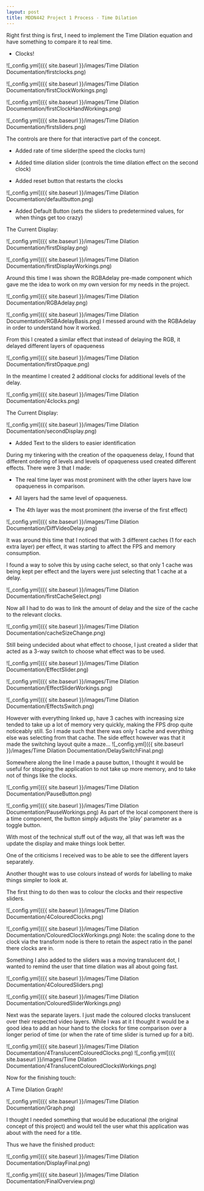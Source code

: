 ```yaml
---
layout: post
title: MDDN442 Project 1 Process - Time Dilation
---
```

Right first thing is first, I need to implement the Time Dilation equation and have something to compare it to real time.

- Clocks!

![_config.yml]({{ site.baseurl }}/images/Time Dilation Documentation/firstclocks.png)

![_config.yml]({{ site.baseurl }}/images/Time Dilation Documentation/firstClockWorkings.png)

![_config.yml]({{ site.baseurl }}/images/Time Dilation Documentation/firstClockHandWorkings.png)

![_config.yml]({{ site.baseurl }}/images/Time Dilation Documentation/firstsliders.png)

The controls are there for that interactive part of the concept.

- Added rate of time slider(the speed the clocks turn)

- Added time dilation slider (controls the time dilation effect on the second clock)

- Added reset button that restarts the clocks


![_config.yml]({{ site.baseurl }}/images/Time Dilation Documentation/defaultbutton.png)
- Added Default Button (sets the sliders to predetermined values, for when things get too crazy)




The Current Display:

![_config.yml]({{ site.baseurl }}/images/Time Dilation Documentation/firstDisplay.png)

![_config.yml]({{ site.baseurl }}/images/Time Dilation Documentation/firstDisplayWorkings.png)






Around this time I was shown the RGBAdelay pre-made component which gave me the idea to work on my own version for my needs in the project.


![_config.yml]({{ site.baseurl }}/images/Time Dilation Documentation/RGBAdelay.png)

![_config.yml]({{ site.baseurl }}/images/Time Dilation Documentation/RGBAdelayBasis.png)
I messed around with the RGBAdelay in order to understand how it worked.

From this I created a similar effect that instead of delaying the RGB, it delayed different layers of opaqueness


![_config.yml]({{ site.baseurl }}/images/Time Dilation Documentation/firstOpaque.png)



In the meantime I created 2 additional clocks for additional levels of the delay.

![_config.yml]({{ site.baseurl }}/images/Time Dilation Documentation/4clocks.png)



The Current Display:

![_config.yml]({{ site.baseurl }}/images/Time Dilation Documentation/secondDisplay.png)
- Added Text to the sliders to easier identification





During my tinkering with the creation of the opaqueness delay, I found that different ordering of levels and levels of opaqueness used created different effects.
There were 3 that I made:

- The real time layer was most prominent with the other layers have low opaqueness in comparison.

- All layers had the same level of opaqueness.

- The 4th layer was the most prominent (the inverse of the first effect)


![_config.yml]({{ site.baseurl }}/images/Time Dilation Documentation/DiffVideoDelay.png)


It was around this time that I noticed that with 3 different caches (1 for each extra layer) per effect, it was starting to affect the FPS and memory consumption.

I found a way to solve this by using cache select, so that only 1 cache was being kept per effect and the layers were just selecting that 1 cache at a delay.

![_config.yml]({{ site.baseurl }}/images/Time Dilation Documentation/firstCacheSelect.png)

Now all I had to do was to link the amount of delay and the size of the cache to the relevant clocks.

![_config.yml]({{ site.baseurl }}/images/Time Dilation Documentation/cacheSizeChange.png)


Still being undecided about what effect to choose, I just created a slider that acted as a 3-way switch to choose what effect was to be used.

![_config.yml]({{ site.baseurl }}/images/Time Dilation Documentation/EffectSlider.png)

![_config.yml]({{ site.baseurl }}/images/Time Dilation Documentation/EffectSliderWorkings.png)

![_config.yml]({{ site.baseurl }}/images/Time Dilation Documentation/EffectsSwitch.png)





However with everything linked up, have 3 caches with increasing size tended to take up a lot of memory very quickly, making the FPS drop quite noticeably still.
So I made such that there was only 1 cache and everything else was selecting from that cache.
The side effect however was that it made the switching layout quite a maze...
![_config.yml]({{ site.baseurl }}/images/Time Dilation Documentation/DelaySwitchFinal.png)





Somewhere along the line I made a pause button, I thought it would be useful for stopping the application to not take up more memory, and to take not of things like the clocks.

![_config.yml]({{ site.baseurl }}/images/Time Dilation Documentation/PauseButton.png)

![_config.yml]({{ site.baseurl }}/images/Time Dilation Documentation/PauseWorkings.png)
As part of the local component there is a time component, the button simply adjusts the 'play' parameter as a toggle button.







With most of the technical stuff out of the way, all that was left was the update the display and make things look better.

One of the criticisms I received was to be able to see the different layers separately.

Another thought was to use colours instead of words for labelling to make things simpler to look at.


The first thing to do then was to colour the clocks and their respective sliders.

![_config.yml]({{ site.baseurl }}/images/Time Dilation Documentation/4ColouredClocks.png)

![_config.yml]({{ site.baseurl }}/images/Time Dilation Documentation/ColouredClockWorkings.png)
Note: the scaling done to the clock via the transform node is there to retain the aspect ratio in the panel there clocks are in.

Something I also added to the sliders was a moving translucent dot, I wanted to remind the user that time dilation was all about going fast.

![_config.yml]({{ site.baseurl }}/images/Time Dilation Documentation/4ColouredSliders.png)

![_config.yml]({{ site.baseurl }}/images/Time Dilation Documentation/ColouredSliderWorkings.png)


Next was the separate layers.
I just made the coloured clocks translucent over their respected video layers.
While I was at it I thought it would be a good idea to add an hour hand to the clocks for time comparison over a longer period of time (or when the rate of time slider is turned up for a bit).

![_config.yml]({{ site.baseurl }}/images/Time Dilation Documentation/4TranslucentColouredClocks.png)
![_config.yml]({{ site.baseurl }}/images/Time Dilation Documentation/4TranslucentColouredClocksWorkings.png)





Now for the finishing touch:

A Time Dilation Graph!

![_config.yml]({{ site.baseurl }}/images/Time Dilation Documentation/Graph.png)

I thought I needed something that would be educational (the original concept of this project) and would tell the user what this application was about with the need for a title.







Thus we have the finished product:

![_config.yml]({{ site.baseurl }}/images/Time Dilation Documentation/DisplayFinal.png)

![_config.yml]({{ site.baseurl }}/images/Time Dilation Documentation/FinalOverview.png)
